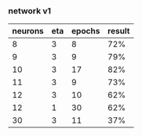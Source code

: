 

### network v1

| neurons | eta | epochs | result|
| ---| ---|---|---|
|8|3|8|72%|
|9|3|9|79%
|10|3|17|82%|
|11|3|9|73%|
|12|3|10|62%|
|12|1|30|62%|
|30|3|11|37%|